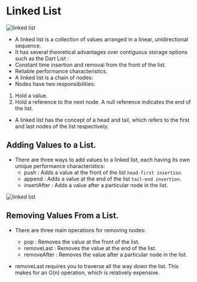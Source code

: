 # Linked List

<p float="left">
   <img src="https://github.com/mo7amedaliEbaid/ds_dart/blob/129c2fd7ce2782ac4604576d69ac77edcc92df30/assets/linked_list.png"  alt="linked list"/>
</p>

- A linked list is a collection of values arranged in a linear, unidirectional sequence. 
- It has several theoretical advantages over contiguous storage options such as the Dart List :
 - Constant time insertion and removal from the front of the list.
 - Reliable performance characteristics.
- A linked list is a chain of nodes:
- Nodes have two responsibilities:
1. Hold a value.
2. Hold a reference to the next node. A null reference indicates the end of the list.
- A linked list has the concept of a head and tail, which refers to the first and last nodes of the list respectively.

## Adding Values to a List.
- There are three ways to add values to a linked list, each having its own unique performance characteristics:
  - push : Adds a value at the front of the list `head-first insertion`.
  - append : Adds a value at the end of the list `tail-end insertion`.
  - insertAfter : Adds a value after a particular node in the list.

<p float="left">
   <img src="https://github.com/mo7amedaliEbaid/ds_dart/blob/45b499c4d535d5344e671aec032ca704bb9854a8/assets/insert_performance.png"  alt="linked list"/>
</p>

## Removing Values From a List.
- There are three main operations for removing nodes:
  - pop : Removes the value at the front of the list.
  - removeLast : Removes the value at the end of the list.
  - removeAfter : Removes the value after a particular node in the list.

- removeLast requires you to traverse all the way down the list. This makes for an O(n) operation, which is relatively expensive.

